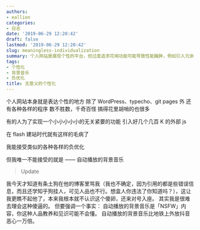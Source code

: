 ```yaml
---
authors:
- eallion
categories:
- 日志
date: '2019-06-29 12:20:42'
draft: false
lastmod: '2019-06-29 12:20:42'
slug: meaningless-individualization
summary: 个人网站是展现个性的平台，但过度追求花哨功能可能导致性能臃肿，例如引入冗余的外部脚本。从 Flash 时代延续的负优化现象中，最令人无法容忍的是自动播放的背景音乐，其干扰性远超公共场合外放视频的行为。近期遭遇的无端指责更凸显了部分博主缺乏基本素养，而背景音乐的强制播放恰恰暴露了其低劣的品味与社交边界感的缺失！
tags:
- 个性化
- 背景音乐
- 负优化
title: 无意义的个性化
---
```

个人网站本身就是表达个性的地方
除了 WordPress、typecho、git pages 外
还有各种各样的程序
数不胜数，千奇百怪
搞得花里胡哨的也很多

有的人为了实现一个小小小小小的无关紧要的功能
引入好几个几百 K 的外部 js

在 flash 建站时代就有这样的毛病了

我能接受类似的各种各样的负优化

但我唯一不能接受的就是 ——
自动播放的背景音乐

> Update

我今天才知道有条土狗在他的博客里骂我（我也不确定，因为引用的都是些错误信息，而且还学知乎狗挂人，可见人品也不行。想盒人你违法了你知道吗？），这让我更瞧不起他了，本来我根本就不认识这个傻卵，还来对号入座。
其实我是很难去理会这种傻逼的。
但要强调一个事实：
自动播放的背景音乐是「NSFW」内容，你这种人品教养和见识可能不会懂。
自动播放的背景音乐比地铁上外放抖音恶心一万倍。